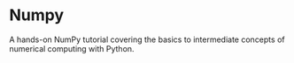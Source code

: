 # Numpy
A hands-on NumPy tutorial covering the basics to intermediate concepts of numerical computing with Python.

